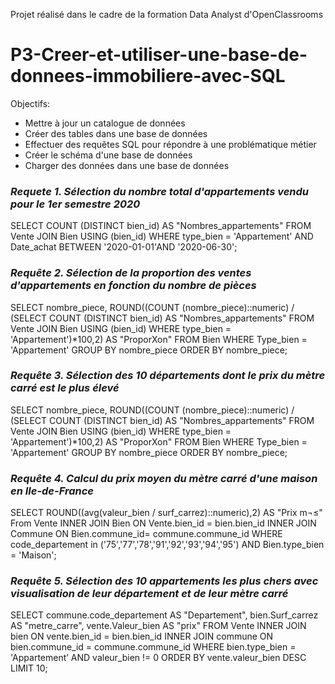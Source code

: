 Projet réalisé dans le cadre de la formation Data Analyst d'OpenClassrooms

# P3-Creer-et-utiliser-une-base-de-donnees-immobiliere-avec-SQL

Objectifs:
- Mettre à jour un catalogue de données
- Créer des tables dans une base de données
- Effectuer des requêtes SQL pour répondre à une problématique métier
- Créer le schéma d'une base de données
- Charger des données dans une base de données

### *Requete 1. Sélection du nombre total d'appartements vendu pour le 1er semestre 2020*
SELECT COUNT (DISTINCT bien_id) AS "Nombres_appartements"
FROM Vente
JOIN Bien USING (bien_id)
WHERE type_bien = 'Appartement'
AND Date_achat BETWEEN '2020-01-01'AND '2020-06-30';

### *Requête 2. Sélection de la proportion des ventes d'appartements en fonction du nombre de pièces*
SELECT nombre_piece,
ROUND((COUNT (nombre_piece)::numeric)
/
(SELECT COUNT (DISTINCT bien_id) AS "Nombres_appartements"
FROM Vente
JOIN Bien USING (bien_id)
WHERE type_bien = 'Appartement')*100,2) AS "ProporXon"
FROM Bien
WHERE Type_bien = 'Appartement'
GROUP BY nombre_piece ORDER BY nombre_piece;

### *Requête 3. Sélection des 10 départements dont le prix du mètre carré est le plus élevé*
SELECT nombre_piece,
ROUND((COUNT (nombre_piece)::numeric)
/
(SELECT COUNT (DISTINCT bien_id) AS "Nombres_appartements"
FROM Vente
JOIN Bien USING (bien_id)
WHERE type_bien = 'Appartement')*100,2) AS "ProporXon"
FROM Bien
WHERE Type_bien = 'Appartement'
GROUP BY nombre_piece ORDER BY nombre_piece;

### *Requête 4. Calcul du prix moyen du mètre carré d'une maison en Ile-de-France*
SELECT ROUND((avg(valeur_bien /
surf_carrez)::numeric),2) AS "Prix m¬≤"
From Vente
INNER JOIN Bien ON Vente.bien_id = bien.bien_id
INNER JOIN Commune ON Bien.commune_id= commune.commune_id WHERE code_departement in ('75','77','78','91','92','93','94','95')
AND Bien.type_bien = 'Maison';

### *Requête 5. Sélection des 10 appartements les plus chers avec visualisation de leur département et de leur mètre carré*
SELECT
commune.code_departement AS "Departement",
bien.Surf_carrez AS "metre_carre",
vente.Valeur_bien AS "prix"
FROM Vente
INNER JOIN bien
ON vente.bien_id = bien.bien_id
INNER JOIN commune
ON bien.commune_id = commune.commune_id
WHERE bien.type_bien = 'Appartement’
AND valeur_bien != 0 ORDER BY vente.valeur_bien
DESC LIMIT 10;
